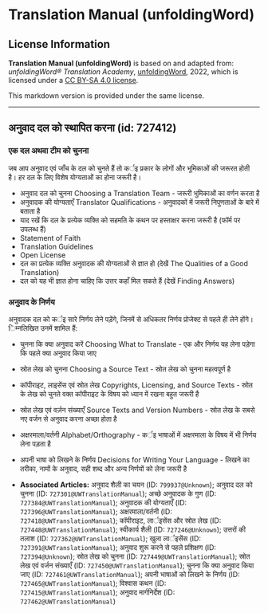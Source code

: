 # Translation Manual (unfoldingWord)

## License Information

**Translation Manual (unfoldingWord)** is based on and adapted from: _unfoldingWord® Translation Academy_, [unfoldingWord](https://unfoldingword.org/utw), 2022, which is licensed under a [CC BY-SA 4.0 license](https://creativecommons.org/licenses/by-sa/4.0/legalcode.en).

This markdown version is provided under the same license.



--------------------------------

## अनुवाद दल को स्थापित करना (id: 727412)

### एक दल अथवा टीम को चुनना

जब आप अनुवाद एवं जाँच के दल को चुनते हैं तो कर्इ प्रकार के लोगों और भूमिकाओं की जरूरत होती है। हर दल के लिए विशेष योग्यताओं का होना जरूरी है।

* अनुवाद दल को चुनना Choosing a Translation Team \- जरूरी भुमिकाओं का वर्णन करता है
* अनुवादक की योग्यताएँ Translator Qualifications \- अनुवादकों में जरूरी निपुणताओं के बारे में बताता है
* याद रखें कि दल के प्रत्येक व्यक्ति को सहमति के कथन पर हस्ताक्षर करना जरूरी है (फॉर्म पर उपलब्ध हैं)
* Statement of Faith
* Translation Guidelines
* Open License
* दल का प्रत्येक व्यक्ति अनुवादक की योग्यताओं से ज्ञात हो (देखें The Qualities of a Good Translation)
* दल को यह भी ज्ञात होना चाहिए कि उत्तर कहाँ मिल सकते हैं (देखें Finding Answers)

### अनुवाद के निर्णय

अनुवादक दल को कर्इ सारे निर्णय लेने पड़ेंगे, जिनमें से अधिकतर निर्णय प्रोजेक्ट से पहले ही लेने होंगे। िम्नलिखित उनमें शामिल हैं:

* चुनना कि क्या अनुवाद करें Choosing What to Translate \- एक और निर्णय यह लेना पड़ेगा कि पहले क्या अनुवाद किया जाए
* स्रोत लेख को चुनना Choosing a Source Text \- स्रोत लेख को चुनना महत्वपूर्ण है
* कॉपीराइट, लाइसेंस एवं स्रोत लेख Copyrights, Licensing, and Source Texts \- स्रोत के लेख को चुनते वक्त कॉपीराइट के विषय को ध्यान में रखना बहुत जरूरी है
* स्रोत लेख एवं वर्ज़न संख्याएँ Source Texts and Version Numbers \- स्रोत लेख के सबसे नए वर्जन से अनुवाद करना अच्छा होता है
* अक्षरमाला/वर्तनी Alphabet/Orthography \- कर्इ भाषाओं में अक्षरमाला के विषय में भी निर्णय लेना पड़ता है
* अपनी भाषा को लिखने के निर्णय Decisions for Writing Your Language \- लिखने का तरीका, नामों के अनुवाद, सही शब्द और अन्य निर्णयों को लेना जरूरी है

* **Associated Articles:** अनुवाद शैली का चयन  (ID: `799937@Unknown`); अनुवाद दल को चुनना (ID: `727301@UWTranslationManual`); अच्छे अनुवादक के गुण (ID: `727384@UWTranslationManual`); अनुवादक की योग्यताएँ (ID: `727396@UWTranslationManual`); अक्षरमाला/वर्तनी (ID: `727418@UWTranslationManual`); कॉपीराइट, लार्इसेंस और स्रोत लेख (ID: `727448@UWTranslationManual`); स्वीकार्य शैली (ID: `727246@Unknown`); उत्तरों की तलाश (ID: `727362@UWTranslationManual`); खुला लार्इसेंस (ID: `727391@UWTranslationManual`); अनुवाद शुरू करने से पहले प्रशिक्षण (ID: `727394@Unknown`); स्रोत लेख को चुनना (ID: `727449@UWTranslationManual`); स्रोत लेख एवं वर्जन संख्याएँ (ID: `727450@UWTranslationManual`); चुनना कि क्या अनुवाद किया जाए (ID: `727461@UWTranslationManual`); अपनी भाषाओं को लिखने के निर्णय (ID: `727465@UWTranslationManual`); विश्वास कथन (ID: `727415@UWTranslationManual`); अनुवाद मार्गनिर्देश (ID: `727462@UWTranslationManual`)

